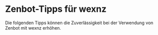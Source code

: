 # Zenbot-Tipps für wexnz

Die folgenden Tipps können die Zuverlässigkeit bei der Verwendung von Zenbot mit wexnz erhöhen.

## 



